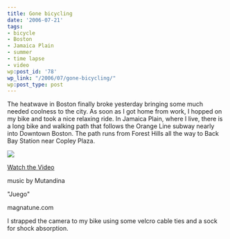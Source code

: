 ```yaml
---
title: Gone bicycling
date: '2006-07-21'
tags:
- bicycle
- Boston
- Jamaica Plain
- summer
- time lapse
- video
wp:post_id: '78'
wp_link: "/2006/07/gone-bicycling/"
wp:post_type: post
---
```


The heatwave in Boston finally broke yesterday bringing some much needed coolness to the city. As soon as I got home from work, I hopped on my bike and took a nice relaxing ride. In Jamaica Plain, where I live, there is a long bike and walking path that follows the Orange Line subway nearly into Downtown Boston. The path runs from Forest Hills all the way to Back Bay Station near Copley Plaza.

  [ ![](http://blip.tv/uploadedFiles/Bensheldon-GoneBicycling633.jpg) ](http://blip.tv/file/get/Bensheldon-GoneBicycling824.mp4?source=3)



  [Watch the Video](http://blip.tv/file/get/Bensheldon-GoneBicycling824.mp4?source=3)

music by Mutandina

"Juego"

magnatune.com

I strapped the camera to my bike using some velcro cable ties and a sock for shock absorption.

